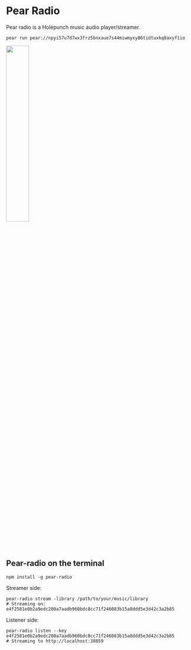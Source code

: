 # Pear Radio

Pear radio is a Holepunch music audio player/streamer.

```
pear run pear://npyi57u7d7wx3frz5bnxaue7s44miwmyxy86tidtuxkq8axyf1io
```

<img src="https://user-images.githubusercontent.com/15270736/211868865-b51cdfe4-6195-4c21-8323-d7f86dced1ee.png" width=35% height=35%>

## Pear-radio on the terminal

```
npm install -g pear-radio
```

Streamer side:

```
pear-radio stream -library /path/to/your/music/library
# Streaming on: e4f2581e0b2a9edc280a7aadb960bdc8cc71f246083b15a8ddd5e3d42c3a2b85
```

Listener side:

```
pear-radio listen --key e4f2581e0b2a9edc280a7aadb960bdc8cc71f246083b15a8ddd5e3d42c3a2b85 
# Streaming to http://localhost:38059
```
